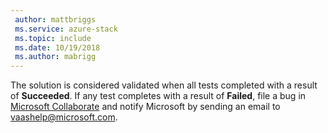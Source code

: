 ```yaml
---
 author: mattbriggs
 ms.service: azure-stack
 ms.topic: include
 ms.date: 10/19/2018
 ms.author: mabrigg
---
```


The solution is considered validated when all tests completed with a result of **Succeeded**. If any test completes with a result of **Failed**, file a bug in [Microsoft Collaborate](https://aka.ms/collaborate) and notify Microsoft by sending an email to [vaashelp@microsoft.com](mailto:vaashelp@microsoft.com).